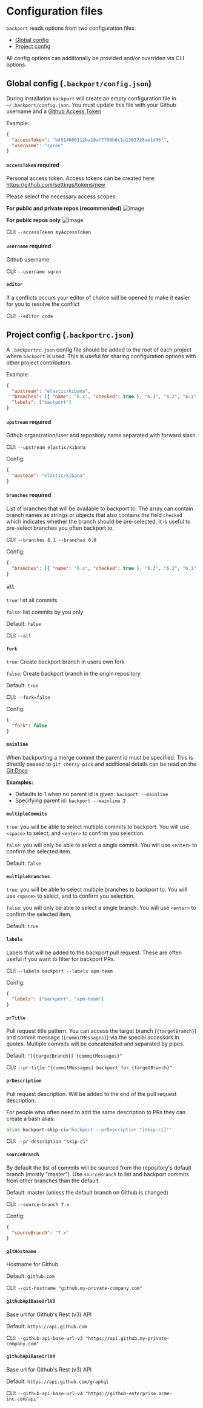 # Configuration files

`backport` reads options from two configuration files:

- [Global config](#global-config-backportconfigjson)
- [Project config](#project-config-backportrcjson)

All config options can additionally be provided and/or overriden via CLI options.

## Global config (`.backport/config.json`)

During installation `backport` will create an empty configuration file in `~/.backport/config.json`. You must update this file with your Github username and a [Github Access Token](https://github.com/settings/tokens/new)

Example:

```json
{
  "accessToken": "b4914600112ba18af7798b6c1a1363728ae1d96f",
  "username": "sqren"
}
```

#### `accessToken` **required**

Personal access token.
Access tokens can be created here: https://github.com/settings/tokens/new

Please select the necessary access scopes:

**For public and private repos (recommended)**
![image](https://user-images.githubusercontent.com/209966/67081197-fe93d380-f196-11e9-8891-c6ba8c4686a4.png)

**For public repos only**
![image](https://user-images.githubusercontent.com/209966/67081207-018ec400-f197-11e9-86aa-4ae4a003fcbd.png)

CLI: `--accessToken myAccessToken`

#### `username` **required**

Github username

CLI: `--username sqren`

#### `editor`

If a conflicts occurs your editor of choice will be opened to make it easier for you to resolve the conflict

CLI: `--editor code`

## Project config (`.backportrc.json`)

A `.backportrc.json` config file should be added to the root of each project where `backport` is used. This is useful for sharing configuration options with other project contributors.

Example:

```json
{
  "upstream": "elastic/kibana",
  "branches": [{ "name": "6.x", "checked": true }, "6.3", "6.2", "6.1", "6.0"],
  "labels": ["backport"]
}
```

#### `upstream` **required**

Github organization/user and repository name separated with forward slash.

CLI: `--upstream elastic/kibana`

Config:

```json
{
  "upsteam": "elastic/kibana"
}
```

#### `branches` **required**

List of branches that will be available to backport to. The array can contain branch names as strings or objects that also contains the field `checked` which indicates whether the branch should be pre-selected. It is useful to pre-select branches you often backport to.

CLI: `--branches 6.1 --branches 6.0`

Config:

```json
{
  "branches": [{ "name": "6.x", "checked": true }, "6.3", "6.2", "6.1", "6.0"]
}
```

#### `all`

`true`: list all commits

`false`: list commits by you only

Default: `false`

CLI: `--all`

#### `fork`

`true`: Create backport branch in users own fork

`false`: Create backport branch in the origin repository

Default: `true`

CLI: `--fork=false`

Config:

```json
{
  "fork": false
}
```

#### `mainline`

When backporting a merge commit the parent id must be specified. This is directly passed to `git cherry-pick` and additional details can be read on the [Git Docs](https://git-scm.com/docs/git-cherry-pick#Documentation/git-cherry-pick.txt---mainlineparent-number)

**Examples:**

- Defaults to 1 when no parent id is given: `backport --mainline`
- Specifying parent id: `backport --mainline 2`

#### `multipleCommits`

`true`: you will be able to select multiple commits to backport. You will use `<space>` to select, and `<enter>` to confirm you selection.

`false`: you will only be able to select a single commit. You will use `<enter>` to confirm the selected item.

Default: `false`

#### `multipleBranches`

`true`: you will be able to select multiple branches to backport to. You will use `<space>` to select, and <enter> to confirm you selection.

`false`: you will only be able to select a single branch. You will use `<enter>` to confirm the selected item.

Default: `true`

#### `labels`

Labels that will be added to the backport pull request. These are often useful if you want to filter for backport PRs.

CLI: `--labels backport --labels apm-team`

Config:

```json
{
  "labels": ["backport", "apm-team"]
}
```

#### `prTitle`

Pull request title pattern. You can access the target branch (`{targetBranch}`) and commit message (`{commitMessages}`) via the special accessors in quotes.
Multiple commits will be concatenated and separated by pipes.

Default: `"[{targetBranch}] {commitMessages}"`

CLI: `--pr-title "{commitMessages} backport for {targetBranch}"`

#### `prDescription`

Pull request description.
Will be added to the end of the pull request description.

For people who often need to add the same description to PRs they can create a bash alias:

```sh
alias backport-skip-ci='backport --prDescription "[skip-ci]"'
```

CLI: `--pr-description "skip-ci"`

#### `sourceBranch`

By default the list of commits will be sourced from the repository's default branch (mostly "master"). Use `sourceBranch` to list and backport commits from other branches than the default.

Default: master (unless the default branch on Github is changed)

CLI: `--source-branch 7.x`

Config:

```json
{
  "sourceBranch": "7.x"
}
```

#### `gitHostname`

Hostname for Github.

Default: `github.com`

CLI: `--git-hostname "github.my-private-company.com"`

#### `githubApiBaseUrlV3`

Base url for Github's Rest (v3) API

Default: `https://api.github.com`

CLI: `--github-api-base-url-v3 "https://api.github.my-private-company.com"`

#### `githubApiBaseUrlV4`

Base url for Github's Rest (v3) API

Default: `https://api.github.com/graphql`

CLI: `--github-api-base-url-v4 "https://github-enterprise.acme-inc.com/api"`

